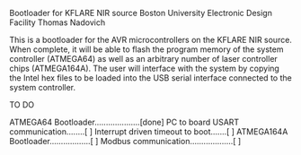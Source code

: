 Bootloader for KFLARE NIR source
Boston University Electronic Design Facility
Thomas Nadovich

This is a bootloader for the AVR microcontrollers on the KFLARE NIR
source. When complete, it will be able to flash the program memory of
the system controller (ATMEGA64) as well as an arbitrary number of laser
controller chips (ATMEGA164A). The user will interface with the system
by copying the Intel hex files to be loaded into the USB serial
interface connected to the system controller.

 TO DO 

 ATMEGA64 Bootloader....................[done]
 PC to board USART communication........[    ]
 Interrupt driven timeout to boot.......[    ]
 ATMEGA164A Bootloader..................[    ]
 Modbus communication...................[    ]
